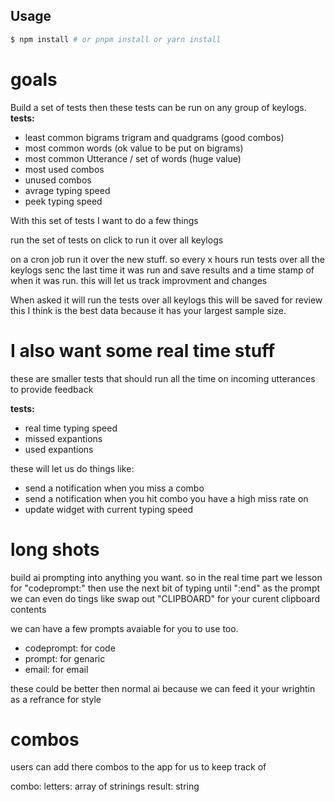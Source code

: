 ## Usage

```bash
$ npm install # or pnpm install or yarn install
```


# goals

Build a set of tests then these tests can be run on any group of keylogs.
**tests:**
* least common bigrams trigram and quadgrams (good combos)
* most common words (ok value to be put on bigrams)
* most common Utterance / set of words (huge value)
* most used combos
* unused combos
* avrage typing speed
* peek typing speed

With this set of tests I want to do a few things

run the set of tests on click to run it over all keylogs

on a cron job run it over the new stuff.
so every x hours run tests over all the keylogs senc the last time it was run and save results and a time stamp of when it was run. 
this will let us track improvment and changes 

When asked it will run the tests over all keylogs this will be saved for review 
this I think is the best data because it has your largest sample size.


# I also want some real time stuff 
these are smaller tests that should run all the time on incoming utterances to provide feedback

**tests:**

* real time typing speed
* missed expantions 
* used expantions 

these will let us do things like:

* send a notification when you miss a combo 
* send a notification when you hit combo you have a high miss rate on 
* update widget with current typing speed 


# long shots 

build ai prompting into anything you want.
so in the real time part we lesson for "codeprompt:" then use the next bit of typing until ":end" as the prompt we can even do tings like swap out "CLIPBOARD" for your curent clipboard contents

we can have a few prompts avaiable for you to use too.
* codeprompt: for code 
* prompt: for genaric 
* email: for email 

these could be better then normal ai because we can feed it your wrightin as a refrance for style 

# combos

users can add there combos to the app for us to keep track of

combo:
letters: array of strinings
result: string

